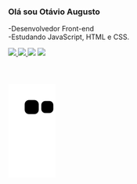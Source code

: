 ### Olá sou Otávio Augusto

-Desenvolvedor Front-end </br>
-Estudando JavaScript, HTML e CSS. </br>

<div>
  <a href="https://github.com/otavioaugustovaz">
  <img height="180em" src="https://github-readme-stats.vercel.app/api?username=otavioaugustovaz&show_icons=true&theme=dracula&include_all_commits=true&count_private=true"/>
  <img height="180em" src="https://github-readme-stats.vercel.app/api/top-langs/?username=otavioaugustovaz&layout=compact&langs_count=7&theme=dracula"/>
    <a href = "mailto:otavioaugustozav@gmail.com"><img src="https://img.shields.io/badge/-Gmail-%23333?style=for-the-badge&logo=gmail&logoColor=white" target="_blank"></a>
  <a href="www.linkedin.com/in/otavio-augusto-vaz-409905255" target="_blank"><img src="https://img.shields.io/badge/-LinkedIn-%230077B5?style=for-the-badge&logo=linkedin&logoColor=white" target="_blank"></a> 
</div> 
  
  
<div style="display: inline_block"><br>
   <a href="https://www.javascript.com/" target="_blank"><img style="margin: 5px" src="https://profilinator.rishav.dev/skills-assets/javascript-original.svg" alt="" height="40" /></a> 
  <a href="https://en.wikipedia.org/wiki/HTML5" target="_blank"><img style="margin: 10px" src="https://profilinator.rishav.dev/skills-assets/html5-original-wordmark.svg" alt="" height="50" /></a> 
  <a href="https://www.w3schools.com/css/" target="_blank"><img style="margin: 10px" src="https://profilinator.rishav.dev/skills-assets/css3-original-wordmark.svg" alt="" height="50" /></a>  
  
  ![Snake animation](https://github.com/rafaballerini/rafaballerini/blob/output/github-contribution-grid-snake.svg)

</div>
